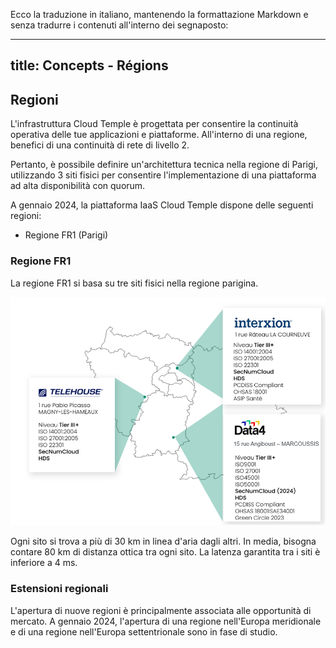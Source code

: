 Ecco la traduzione in italiano, mantenendo la formattazione Markdown e senza tradurre i contenuti all'interno dei segnaposto:

---
title: Concepts - Régions
---

## Regioni

L'infrastruttura Cloud Temple è progettata per consentire la continuità operativa delle tue applicazioni e piattaforme. 
All'interno di una regione, benefici di una continuità di rete di livello 2.

Pertanto, è possibile definire un'architettura tecnica nella regione di Parigi, utilizzando 3 siti fisici per consentire l'implementazione di una piattaforma ad alta disponibilità con quorum.

A gennaio 2024, la piattaforma IaaS Cloud Temple dispone delle seguenti regioni:

- Regione FR1 (Parigi)

### Regione FR1

La regione FR1 si basa su tre siti fisici nella regione parigina. 

![](images/iaas_az_001.png)

Ogni sito si trova a più di 30 km in linea d'aria dagli altri. In media, bisogna contare 80 km di distanza ottica tra ogni sito. La latenza garantita tra i siti è inferiore a 4 ms.

### Estensioni regionali

L'apertura di nuove regioni è principalmente associata alle opportunità di mercato. A gennaio 2024, l'apertura di una regione nell'Europa meridionale e di una regione nell'Europa settentrionale sono in fase di studio.